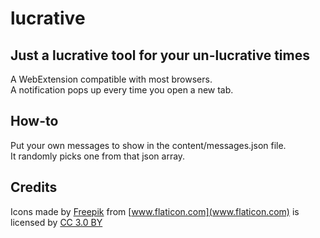 # lucrative

## Just a lucrative tool for your un-lucrative times

A WebExtension compatible with most browsers.  
A notification pops up every time you open a new tab.

## How-to
Put your own messages to show in the content/messages.json file.  
It randomly picks one from that json array.

## Credits
Icons made by [Freepik](http://www.freepik.com) from [www.flaticon.com](www.flaticon.com) is licensed by [CC 3.0 BY](http://creativecommons.org/licenses/by/3.0/ "Creative Commons BY 3.0") 
